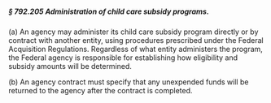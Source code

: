##### § 792.205 Administration of child care subsidy programs. #####

(a) An agency may administer its child care subsidy program directly or by contract with another entity, using procedures prescribed under the Federal Acquisition Regulations. Regardless of what entity administers the program, the Federal agency is responsible for establishing how eligibility and subsidy amounts will be determined.

(b) An agency contract must specify that any unexpended funds will be returned to the agency after the contract is completed.